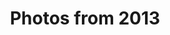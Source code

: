 ---
layout: photo_set
title: Photos from 2013
permalink: /photography/2013/

photos:
    set: 2013
    size: 10
    indeximage: 1
---